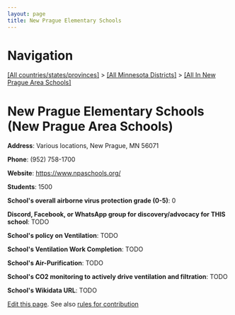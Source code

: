 ```yaml
---
layout: page
title: New Prague Elementary Schools
---
```

# Navigation

[[All countries/states/provinces]](../../..) > [[All Minnesota Districts]](../..) > [[All In New Prague Area Schools]](..)

# New Prague Elementary Schools (New Prague Area Schools)

**Address**: Various locations, New Prague, MN 56071

**Phone**: (952) 758-1700

**Website**: <https://www.npaschools.org/>

**Students**: 1500

**School's overall airborne virus protection grade (0-5)**: 0

**Discord, Facebook, or WhatsApp group for discovery/advocacy for THIS school**: TODO

**School's policy on Ventilation**: TODO

**School's Ventilation Work Completion**: TODO

**School's Air-Purification**: TODO

**School's CO2 monitoring to actively drive ventilation and filtration**: TODO

**School's Wikidata URL**: TODO


[Edit this page](https://github.com/ventilate-schools/MN/edit/main/./New_Prague_Area_Schools/New_Prague_Elementary_Schools.md). See also [rules for contribution](../../../contribution-rules/)